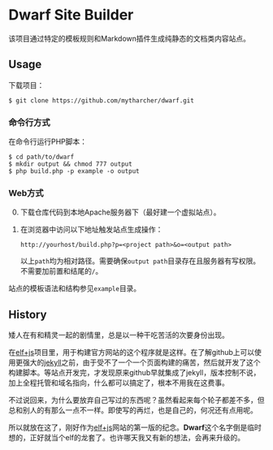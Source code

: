 ﻿Dwarf Site Builder
==================

该项目通过特定的模板规则和Markdown插件生成纯静态的文档类内容站点。

Usage
-----

下载项目：

	$ git clone https://github.com/mytharcher/dwarf.git

### 命令行方式 ###

在命令行运行PHP脚本：
	
	$ cd path/to/dwarf
	$ mkdir output && chmod 777 output
	$ php build.php -p example -o output

### Web方式 ###

0.	下载仓库代码到本地Apache服务器下（最好建一个虚拟站点）。

0.  在浏览器中访问以下地址触发站点生成操作：
	
		http://yourhost/build.php?p=<project path>&o=<output path>

	以上`path`均为相对路径。需要确保`output path`目录存在且服务器有写权限。不需要加前置和结尾的`/`。

站点的模板语法和结构参见`example`目录。

History
-------

矮人在有和精灵一起的剧情里，总是以一种干吃苦活的次要身份出现。

在[elf+js]项目里，用于构建官方网站的这个程序就是这样。在了解github上可以使用更强大的[jekyll](http://github.com/mojombo/jekyll)之前，由于受不了一个一个页面构建的痛苦，然后就开发了这个构建脚本。等站点开发完，才发现原来github早就集成了jekyll，版本控制不说，加上全程托管和域名指向，什么都可以搞定了，根本不用我在这费事。

不过说回来，为什么要放弃自己写过的东西呢？虽然看起来每个轮子都差不多，但总和别人的有那么一点不一样。即使写的再烂，也是自己的，何况还有点用呢。

所以就放在这了，刚好作为[elf+js][]网站的第一版的纪念。**Dwarf**这个名字倒是临时想的，正好就当个elf的龙套了。也许哪天我又有新的想法，会再来升级的。

[elf+js]: http://elfjs.com/
